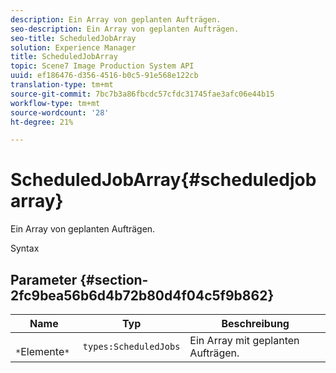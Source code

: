 ```yaml
---
description: Ein Array von geplanten Aufträgen.
seo-description: Ein Array von geplanten Aufträgen.
seo-title: ScheduledJobArray
solution: Experience Manager
title: ScheduledJobArray
topic: Scene7 Image Production System API
uuid: ef186476-d356-4516-b0c5-91e568e122cb
translation-type: tm+mt
source-git-commit: 7bc7b3a86fbcdc57cfdc31745fae3afc06e44b15
workflow-type: tm+mt
source-wordcount: '28'
ht-degree: 21%

---
```



# ScheduledJobArray{#scheduledjobarray}

Ein Array von geplanten Aufträgen.

Syntax

## Parameter {#section-2fc9bea56b6d4b72b80d4f04c5f9b862}

| Name | Typ | Beschreibung |
|---|---|---|
| ` *`Elemente`*` | `types:ScheduledJobs` | Ein Array mit geplanten Aufträgen. |


